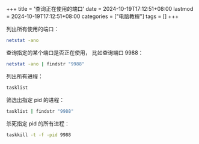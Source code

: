 +++
title = '查询正在使用的端口'
date = 2024-10-19T17:12:51+08:00
lastmod = 2024-10-19T17:12:51+08:00
categories = ["电脑教程"]
tags = []
+++


列出所有使用的端口：

```bash
netstat -ano
```

查询指定的某个端口是否正在使用， 比如查询端口 9988：

```bash
netstat -ano | findstr "9988"
```

列出所有进程：

```bash
tasklist
```

筛选出指定 pid 的进程：

```bash
tasklist | findstr "9988"
```

杀死指定 pid 的所有进程：
```bash
taskkill -t -f -pid 9988
```
